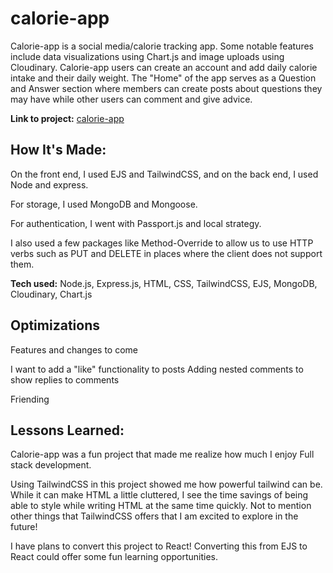 # calorie-app

Calorie-app is a social media/calorie tracking app. Some notable features include data visualizations using Chart.js and image uploads using Cloudinary. Calorie-app users can create an account and add daily calorie intake and their daily weight. The "Home" of the app serves as a Question and Answer section where members can create posts about questions they may have while other users can comment and give advice.

**Link to project:** [calorie-app](https://icy-glade-9716.fly.dev/)

## How It's Made:

On the front end, I used EJS and TailwindCSS, and on the back end,  I used Node and express. 

For storage, I used MongoDB and Mongoose.

For authentication, I went with Passport.js and local strategy.

I also used a few packages like Method-Override to allow us to use HTTP verbs such as PUT and DELETE in places where the client does not support them. 


**Tech used:** Node.js, Express.js, HTML, CSS, TailwindCSS, EJS, MongoDB, Cloudinary, Chart.js

## Optimizations

Features and changes to come

I want to add a "like" functionality to posts
Adding nested comments to show replies to comments

Friending

## Lessons Learned:

Calorie-app was a fun project that made me realize how much I enjoy Full stack development.

Using TailwindCSS in this project showed me how powerful tailwind can be. While it can make HTML a little cluttered, I see the time savings of being able to style while writing HTML at the same time quickly. Not to mention other things that TailwindCSS offers that I am excited to explore in the future!

I have plans to convert this project to React! Converting this from EJS to React could offer some fun learning opportunities.
